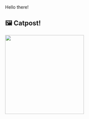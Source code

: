 Hello there!



## 🖼️ Catpost!

<sub>
    <img src="https://cdn2.thecatapi.com/images/7li.jpg" height="256">
</sub>

